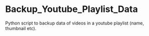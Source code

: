 # Backup_Youtube_Playlist_Data
Python script to backup data of videos in a youtube playlist (name, thumbnail etc).
